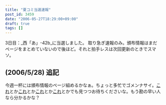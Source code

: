 ```yaml
---
title: "夏コミ当選速報"
post_id: 3459
date: "2006-05-27T18:29:00+09:00"
draft: true
tags: []
---
```



3日目：_西「あ」-42b_に当選しました。 取り急ぎ速報のみ。頒布情報はまだページをまとめていないので後ほど。それと拍手レスは次回更新のときでスマソ。
## (2006/5/28) 追記
今週一杯には頒布情報のページ組めるかなぁ。ちょっと多忙でゴメンナサイ。[これ](https://danmaq.com/!/thA/reimu.jpg)とか[これ](https://danmaq.com/!/thA/marisa.jpg)とか[これ](https://danmaq.com/!/thA/sakuya.jpg)とか[これ](https://danmaq.com/3460)とかでも見つつお待ちくださいな。もう勘の早い人なら分かるかな？
